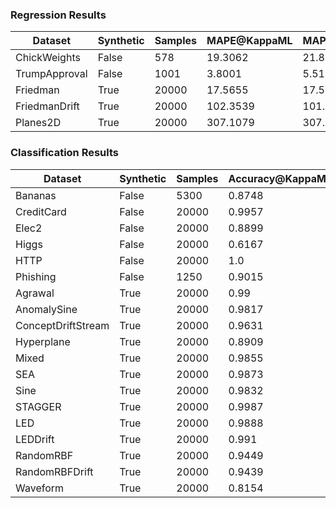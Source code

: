 ### Regression Results
| Dataset | Synthetic | Samples | MAPE@KappaML | MAPE@Local |
| -------|---------|-------|------------|---------- |
| ChickWeights | False | 578 | 19.3062 | 21.8704 |
| TrumpApproval | False | 1001 | 3.8001 | 5.5125 |
| Friedman | True | 20000 | 17.5655 | 17.5777 |
| FriedmanDrift | True | 20000 | 102.3539 | 101.8227 |
| Planes2D | True | 20000 | 307.1079 | 307.6922 |

### Classification Results
| Dataset | Synthetic | Samples | Accuracy@KappaML | Accuracy@Local |
| -------|---------|-------|----------------|-------------- |
| Bananas | False | 5300 | 0.8748 | 0.8728 |
| CreditCard | False | 20000 | 0.9957 | 0.9952 |
| Elec2 | False | 20000 | 0.8899 | 0.8528 |
| Higgs | False | 20000 | 0.6167 | 0.6172 |
| HTTP | False | 20000 | 1.0 | 0.9995 |
| Phishing | False | 1250 | 0.9015 | 0.8928 |
| Agrawal | True | 20000 | 0.99 | 0.9891 |
| AnomalySine | True | 20000 | 0.9817 | 0.98 |
| ConceptDriftStream | True | 20000 | 0.9631 | 0.9628 |
| Hyperplane | True | 20000 | 0.8909 | 0.89 |
| Mixed | True | 20000 | 0.9855 | 0.9851 |
| SEA | True | 20000 | 0.9873 | 0.9869 |
| Sine | True | 20000 | 0.9832 | 0.9829 |
| STAGGER | True | 20000 | 0.9987 | 0.9983 |
| LED | True | 20000 | 0.9888 | 0.9888 |
| LEDDrift | True | 20000 | 0.991 | 0.9908 |
| RandomRBF | True | 20000 | 0.9449 | 0.9446 |
| RandomRBFDrift | True | 20000 | 0.9439 | 0.9443 |
| Waveform | True | 20000 | 0.8154 | 0.8161 |

